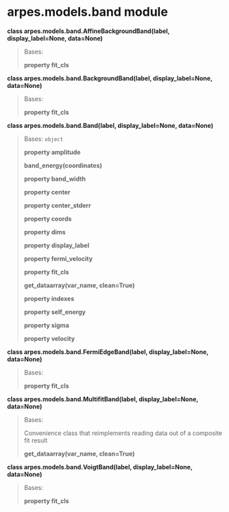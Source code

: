 arpes.models.band module
========================

**class arpes.models.band.AffineBackgroundBand(label,
display\_label=None, data=None)**

> Bases:
>
> **property fit\_cls**

**class arpes.models.band.BackgroundBand(label, display\_label=None,
data=None)**

> Bases:
>
> **property fit\_cls**

**class arpes.models.band.Band(label, display\_label=None, data=None)**

> Bases: `object`
>
> **property amplitude**
>
> **band\_energy(coordinates)**
>
> **property band\_width**
>
> **property center**
>
> **property center\_stderr**
>
> **property coords**
>
> **property dims**
>
> **property display\_label**
>
> **property fermi\_velocity**
>
> **property fit\_cls**
>
> **get\_dataarray(var\_name, clean=True)**
>
> **property indexes**
>
> **property self\_energy**
>
> **property sigma**
>
> **property velocity**

**class arpes.models.band.FermiEdgeBand(label, display\_label=None,
data=None)**

> Bases:
>
> **property fit\_cls**

**class arpes.models.band.MultifitBand(label, display\_label=None,
data=None)**

> Bases:
>
> Convenience class that reimplements reading data out of a composite
> fit result
>
> **get\_dataarray(var\_name, clean=True)**

**class arpes.models.band.VoigtBand(label, display\_label=None,
data=None)**

> Bases:
>
> **property fit\_cls**
